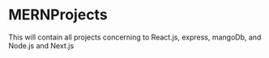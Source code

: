 # MERNProjects
This will contain all projects concerning to React.js, express, mangoDb, and Node.js and Next.js
